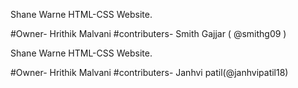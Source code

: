 Shane Warne HTML-CSS Website. 

#Owner- 
  Hrithik Malvani
#contributers-
  Smith Gajjar ( @smithg09 ) 
  
  Shane Warne HTML-CSS Website. 

#Owner- 
  Hrithik Malvani
#contributers-
  Janhvi patil(@janhvipatil18)
